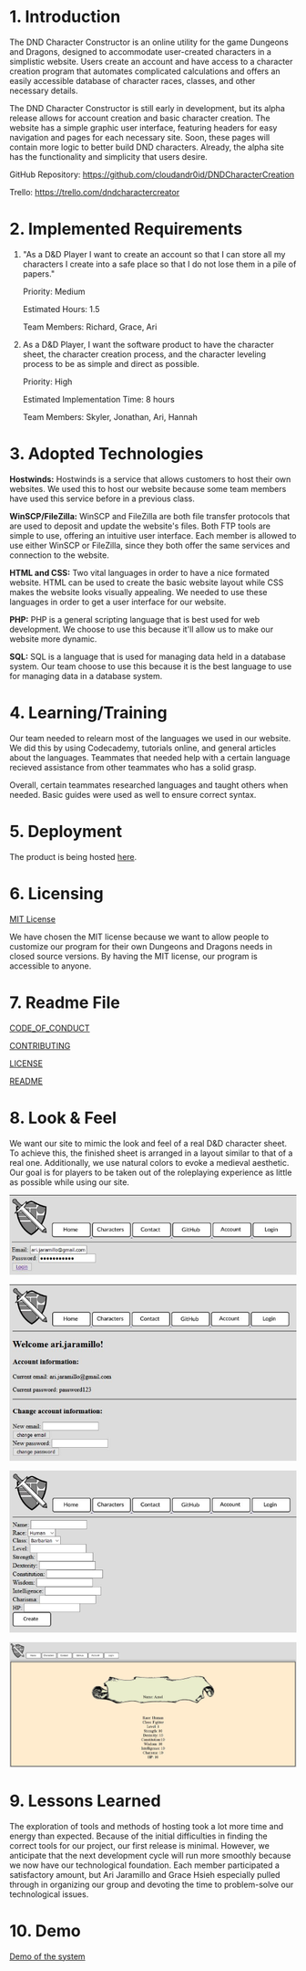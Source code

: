 # 1. Introduction
The DND Character Constructor is an online utility for the game Dungeons and Dragons, designed
to accommodate user-created characters in a simplistic website. Users create an account and
have access to a character creation program that automates complicated calculations and offers
an easily accessible database of character races, classes, and other necessary details.

The DND Character Constructor is still early in development, but its alpha release allows for
account creation and basic character creation. The website has a simple graphic user interface,
featuring headers for easy navigation and pages for each necessary site. Soon, these pages will
contain more logic to better build DND characters. Already, the alpha site has the functionality
and simplicity that users desire.

GitHub Repository: https://github.com/cloudandr0id/DNDCharacterCreation

Trello: https://trello.com/dndcharactercreator

# 2. Implemented Requirements
  1. "As a D&D Player I want to create an account so that I can store all my
      characters I create into a safe place so that I do not lose them in a pile of papers."

      Priority: Medium
      
      Estimated Hours: 1.5
      
      Team Members: Richard, Grace, Ari
      
  2. As a D&D Player, I want the software product to have the character sheet, the character 
     creation process, and the character leveling process to be as simple and direct as possible.
     
     Priority: High

     Estimated Implementation Time: 8 hours
     
     Team Members: Skyler, Jonathan, Ari, Hannah

# 3. Adopted Technologies
**Hostwinds:**
Hostwinds is a service that allows customers to host their own websites. We used this to host our website because some team members have used this service before in a previous class.

**WinSCP/FileZilla:**
WinSCP and FileZilla are both file transfer protocols that are used to deposit and
update the website's files. Both FTP tools are simple to use, offering an intuitive
user interface. Each member is allowed to use either WinSCP or FileZilla, since
they both offer the same services and connection to the website.

**HTML and CSS:**
Two vital languages in order to have a nice formated website. HTML can be used to 
create the basic website layout while CSS makes the website looks visually appealing.
We needed to use these languages in order to get a user interface for our website.

**PHP:**
PHP is a general scripting language that is best used for web development. We choose to use this because it'll allow us to make our website more dynamic.

**SQL:**
SQL is a language that is used for managing data held in a database system. Our team choose to use this because it is the best language to use for managing data in a database system.

# 4. Learning/Training
Our team needed to relearn most of the languages we used in our website. We did this by using Codecademy, tutorials online, and general articles about the languages. Teammates that needed help with a certain language recieved assistance from other teammates who has a solid grasp.

Overall, certain teammates researched languages and taught others when needed. Basic guides were used as well to ensure correct syntax.

# 5. Deployment
The product is being hosted [here](http://hwsrv-766227.hostwindsdns.com).

# 6. Licensing
[MIT License](https://github.com/cloudandr0id/DNDCharacterCreation/blob/main/LICENSE.md)

We have chosen the MIT license because we want to allow people to customize our program for
their own Dungeons and Dragons needs in closed source versions. By having the MIT license,
our program is accessible to anyone.

# 7. Readme File
[CODE_OF_CONDUCT](https://github.com/cloudandr0id/DNDCharacterCreation/blob/main/CODE_OF_CONDUCT.md)

[CONTRIBUTING]()

[LICENSE](https://github.com/cloudandr0id/DNDCharacterCreation/blob/main/LICENSE.md)

[README](https://github.com/cloudandr0id/DNDCharacterCreation/blob/main/README.md)

# 8. Look & Feel
We want our site to mimic the look and feel of a real D&D character sheet. To achieve this,
the finished sheet is arranged in a layout similar to that of a real one. Additionally,
we use natural colors to evoke a medieval aesthetic. Our goal is for players to be taken out
of the roleplaying experience as little as possible while using our site.

![Screenshot #1](https://raw.githubusercontent.com/cloudandr0id/DNDCharacterCreation/main/project_documentation/cs386_deliverables/D4/login%20page.JPG)

![Screenshot #2](https://raw.githubusercontent.com/cloudandr0id/DNDCharacterCreation/main/project_documentation/cs386_deliverables/D4/Account%20page.JPG)

![Screenshot #3](https://raw.githubusercontent.com/cloudandr0id/DNDCharacterCreation/main/project_documentation/cs386_deliverables/D4/character%20creator%20page.JPG)

![Screenshot #4](https://raw.githubusercontent.com/cloudandr0id/DNDCharacterCreation/main/project_documentation/cs386_deliverables/D4/character%20page.JPG)

# 9. Lessons Learned
The exploration of tools and methods of hosting took a lot more time and energy than expected.
Because of the initial difficulties in finding the correct tools for our project, our first
release is minimal. However, we anticipate that the next development cycle will run more
smoothly because we now have our technological foundation. Each member participated a satisfactory amount,
but Ari Jaramillo and Grace Hsieh especially pulled through in organizing our group and devoting
the time to problem-solve our technological issues.

# 10. Demo
[Demo of the system](https://youtu.be/oDRp4A8bOyo)
